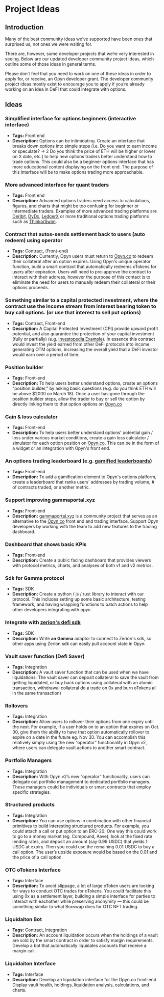 # Project Ideas

## Introduction

Many of the best community ideas we’ve supported have been ones that surprised us, not ones we were waiting for.

There are, however, some developer projects that we’re very interested in seeing. Below are our updated developer community project ideas, which outline some of those ideas in general terms.

Please don’t feel that you need to work on one of these ideas in order to apply for, or receive, an Opyn developer grant. The developer community project ideas mostly exist to encourage you to apply if you’re already working on an idea in DeFi that could integrate with options.

## Ideas

### Simplified interface for options beginners (interactive interface)

- **Tags:** Front end
- **Description:** Options can be intimidating. Create an interface that breaks down options into simple steps (i.e. Do you want to earn income or speculate? → 2 Do you think the price of ETH will be higher or lower on X date, etc.) to help new options traders better understand how to trade options. This could also be a beginner options interface that has more educational content displaying on the front end. The purpose of this interface will be to make options trading more approachable.

### More advanced interface for quant traders

- **Tags:** Front end
- **Description:** Advanced options traders need access to calculations, figures, and charts that might be too confusing for beginner or intermediate traders. Examples of more advanced trading platforms are [Deribit](https://www.deribit.com/), [DyDx](https://dydx.exchange/), [LedgerX](https://www.ledgerx.com/options) or more traditional options trading platforms such as [ThinkorSwim](https://www.tdameritrade.com/tools-and-platforms/thinkorswim/desktop.page).

### Contract that autos-sends settlement back to users (auto redeem) using operator

- **Tags:** Contract, (Front-end)
- **Description:** Currently, Opyn users must return to [Opyn.co](http://opyn.co/) to redeem their collateral after an option expires. Using Opyn's unique operator function, build a smart contract that automatically redeems oTokens for users after expiration. Users will need to pre-approve the contract to interact with their address, however the purpose of this contact is to eliminate the need for users to manually redeem their collateral or their options proceeds.

### Something similar to a capital protected investment, where the contract use the income stream from interest bearing token to buy call options. (or use that interest to sell put options)

- **Tags:** Contract, Front-end
- **Description:** A Capital Protected Investment (CPI) provide upward profit potential, and also guarantee the protection of your capital investment (fully or partially) (e.g. [Investopedia Example](https://www.investopedia.com/articles/investing/073115/how-create-capital-protected-investment-using-options.asp)). In essence this contract would invest the yield earned from other DeFi protocols into income generating OTM options, increasing the overall yield that a DeFi investor would earn over a period of time.

### Position builder

- **Tags:** Front-end
- **Description:** To help users better understand options, create an options "position builder," by asking basic questions (e.g. do you think ETH will be above $2000 on March 18). Once a user has gone through the position builder steps, allow the trader to buy or sell the option by directly linking them to that option options on [Opyn.co](http://opyn.co/)

### Gain & loss calculator

- **Tags:** Front-end
- **Description:** To help users better understand options' potential gain / loss under various market conditions, create a gain loss calculator / simulator for each option position on [Opyn.co](http://opyn.co/). This can be in the form of a widget or an integration with Opyn's front end.

### An options trading leaderboard (e.g. [gamified leaderboards](https://matcha.xyz/moolah))

- **Tags:** Front-end
- **Description:** To add a gamification element to Opyn's options platform, create a leaderboard that ranks users' addresses by trading volume, # of contracts traded, or another metric.

### Support improving gammaportal.xyz

- **Tags:** Front-end
- **Description:** [gammaportal.xyz](http://gammaportal.xyz/) is a community project that serves as an alternative to the [Opyn.co](http://opyn.co/) front end and trading interface. Support Opyn developers by working with the team to add new features to the trading dashboard.

### Dashboard that shows basic KPIs

- **Tags:** Front-end
- **Description:** Create a public facing dashboard that provides viewers with protocol metrics, charts, and analyses of both v1 and v2 metrics.

### Sdk for Gamma protocol

- **Tags:** SDK
- **Description:** Create a python / js / rust library to interact with our protocol. This includes setting up some basic architecture, testing framework, and having wrapping functions to batch actions to help other developers integrating with opyn

### Integrate with [zerion's defi sdk](https://github.com/zeriontech/defi-sdk)

- **Tags:** SDK
- **Description:** Write **an Gamma** adaptor to connect to Zerion's sdk, so other apps using Zerion sdk can easily pull account state in Opyn.

### Vault saver function (Defi Saver)

- **Tags:** Integration
- **Description:** A vault saver function that can be used when we have liquidations. The vault saver can deposit collateral to save the vault from getting liquidated, or buy back options using collateral with an atomic transaction, withdrawal collateral do a trade on 0x and burn oTokens all in the same transaction)

### Rollovers

- **Tags:** Integration
- **Description:** Allow users to rollover their options from one expiry until the next. For example, if a user holds on to an option that expires on Oct. 30, give them the ability to have that option automatically rollover to expire on a date in the future eg. Nov 30. You can accomplish this relatively simply using the new “operator” functionality in Opyn v2, where users can delegate vault actions to another smart contract.

### Portfolio Managers

- **Tags:** Integration
- **Description:** With Opyn v2’s new “operator” functionality, users can delegate out portfolio management to dedicated portfolio managers. These managers could be individuals or smart contracts that employ specific strategies.

### Structured products

- **Tags:** Integration
- **Description:** You can use options in combination with other financial primitives to build interesting structured products. For example, you could attach a call or put option to an ERC-20. One way this could work to go to a money market (eg. Compound, Aave), look at the fixed rate lending rates, and deposit an amount (say 0.99 USDC) that yields 1 USDC at expiry. Then you could use the remaining 0.01 USDC to buy a call option. The user’s upside exposure would be based on the 0.01 and the price of a call option.

### OTC oTokens Interface

- **Tags:** Interface
- **Description:** To avoid slippage, a lot of large oToken users are looking for ways to conduct OTC trades for oTokens. You could facilitate this using 0x as a settlement layer, building a simple interface for parties to interact with eachother while preserving anonymity — this could be something similar to what Boxswap does for OTC NFT trading.

### Liquidaiton Bot

- **Tags:** Contract, Integration 
- **Description:** An account liquidation occurs when the holdings of a vault are sold by the smart contract in order to satisfy margin requirements. Develop a bot that automatically liquidates accounts that receive a margin call.

### Liquidaiton Interface

- **Tags:** Interface
- **Description:** Develop an liquidation interface for the Opyn.co front-end. Display vault health, holdings, liquidation analysis, calculations, and charts. 
